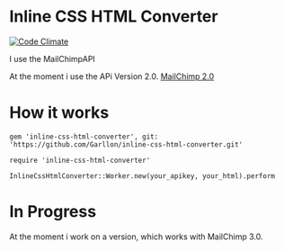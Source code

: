 Inline CSS HTML Converter
==
[![Code Climate](https://codeclimate.com/github/Garllon/inline-css-html-converter.png)](https://codeclimate.com/github/Garllon/inline-css-html-converter)

I use the MailChimpAPI

At the moment i use the APi Version 2.0.
[MailChimp 2.0](https://apidocs.mailchimp.com/api/2.0/helper/inline-css.php)

How it works
===

```
gem 'inline-css-html-converter', git: 'https://github.com/Garllon/inline-css-html-converter.git'

require 'inline-css-html-converter'
```


```
InlineCssHtmlConverter::Worker.new(your_apikey, your_html).perform
```

In Progress
===
At the moment i work on a version, which works with MailChimp 3.0.
